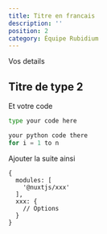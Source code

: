 ```yaml
---
title: Titre en francais
description: ''
position: 2
category: Équipe Rubidium
---
```


Vos details
<!-- Check the [Nuxt.js documentation](https://nuxtjs.org/guides/configuration-glossary/configuration-modules) for more information about installing and using modules in Nuxt.js. -->

## Titre de type 2

Et votre code

<code-group>
  <code-block label="Code 1" active>

  ```bash
type your code here
  ```

  </code-block>
  <code-block label="Python">

  ```python
  your python code there
  for i = 1 to n
  ```

  </code-block>
</code-group>

Ajouter la suite ainsi

```js[nuxt.config.js]
{
  modules: [
    '@nuxtjs/xxx'
  ],
  xxx: {
    // Options
  }
}
```
